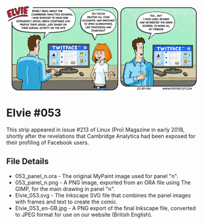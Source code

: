 ![Elvie comic strip #053](Elvie_053_en-GB.jpg)

Elvie #053
==========
This strip appeared in issue #213 of Linux (Pro) Magazine in early 2018, shortly after the revelations that
Cambridge Analytica had been exposed for their profiling of Facebook users.


File Details
------------
* 053_panel_n.ora     - The original MyPaint image used for panel "n".
* 053_panel_n.png     - A PNG image, exported from an ORA file using The GIMP, for the main drawing in panel "n".
* Elvie_053.svg       - The Inkscape SVG file that combines the panel images with frames and text to create the comic.
* Elvie_053_en-GB.jpg - A PNG export of the final Inkscape file, converted to JPEG format for use on our website (British English).

